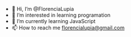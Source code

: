 - 👋 Hi, I’m @FlorenciaLupia
- 👀 I’m interested in learning programation
- 🌱 I’m currently learning JavaScript
- 📫 How to reach me florencialupia@gmail.com

<!---
FlorenciaLupia/FlorenciaLupia is a ✨ special ✨ repository because its `README.md` (this file) appears on your GitHub profile.
You can click the Preview link to take a look at your changes.
--->
